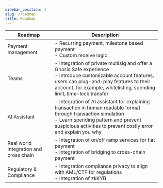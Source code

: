 ```yaml
---
sidebar_position: 3
slug: /roadmap
title: Roadmap
---
```


| Roadmap                                | Description                                                                                                                                                                                                                           |
| -------------------------------------- | ------------------------------------------------------------------------------------------------------------------------------------------------------------------------------------------------------------------------------------- |
| Payment management                     | - Recurring payment, milestone based payment<br />- Custom receive logic                                                                                                                                                              |
| Teams                                  | - Integration of private multisig and offer a Gnosis Safe experience<br />- Introduce customizable account features, users can plug-and-play features to their account, for example, whitelisting, spending limit, time-lock transfer |
| AI Assistant                           | - Integration of AI assistant for explaining transaction in human readable format through transaction simulation<br />- Learn spending pattern and prevent suspicious activities to prevent costly error and explain you why          |
| Real world integration and cross chain | - Integration of on/off ramp services for fiat payment<br />- Integration of bridging to cross-chain payment                                                                                                                          |
| Regulatory & Compliance                | - Integration compliance privacy to align with AML/CTF for regulations<br />- Integration of zkKYB                                                                                                                                    |
